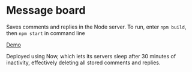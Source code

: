# Message board
Saves comments and replies in the Node server.
To run, enter `npm build`, then `npm start` in command line

[Demo](https://maoredman-comment-app.now.sh/)

Deployed using Now, which lets its servers sleep after 30 minutes of inactivity, effectively deleting all stored comments and replies.